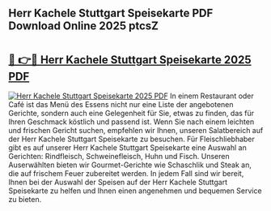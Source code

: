 ## Herr Kachele Stuttgart Speisekarte PDF Download Online 2025 ptcsZ

# <h2><a href="http://gc9r53.nevu.top/?p=Herr+Kachele+Stuttgart+Speisekarte">🔗 👉🔴 Herr Kachele Stuttgart Speisekarte 2025 PDF</a></h2>

[![Herr Kachele Stuttgart Speisekarte 2025 PDF](https://i.imgur.com/dBaPXMq.png)](http://gc9r53.nevu.top/?p=Herr+Kachele+Stuttgart+Speisekarte)
In einem Restaurant oder Café ist das Menü des Essens nicht nur eine Liste der angebotenen Gerichte, sondern auch eine Gelegenheit für Sie, etwas zu finden, das für Ihren Geschmack köstlich und passend ist. Wenn Sie nach einem leichten und frischen Gericht suchen, empfehlen wir Ihnen, unseren Salatbereich auf der Herr Kachele Stuttgart Speisekarte zu besuchen. Für Fleischliebhaber gibt es auf unserer Herr Kachele Stuttgart Speisekarte eine Auswahl an Gerichten: Rindfleisch, Schweinefleisch, Huhn und Fisch. Unseren Auserwählten bieten wir Gourmet-Gerichte wie Schaschlik und Steak an, die auf frischem Feuer zubereitet werden. In jedem Fall sind wir bereit, Ihnen bei der Auswahl der Speisen auf der Herr Kachele Stuttgart Speisekarte zu helfen und Ihnen einen angenehmen und bequemen Service zu bieten.
